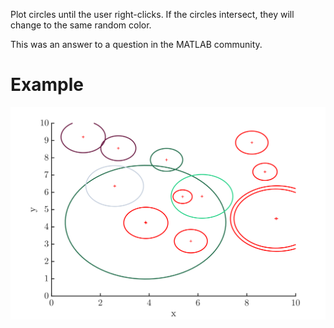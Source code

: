 Plot circles until the user right-clicks. If the circles intersect, they will change to the same random color.

This was an answer to a question in the MATLAB community.

# Example


<p align="center">
    <img src="https://github.com/AlbertoCuadra/interactive_intersection_circles/blob/main/static/example.svg" width="800">
</p>
